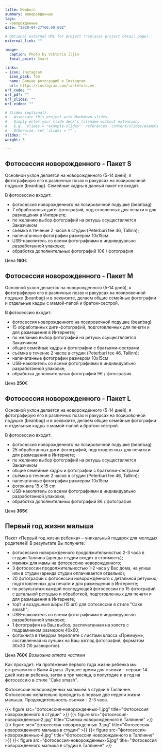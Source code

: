```yaml
---
title: Newborn
summary: новорожденные
tags:
- новорожденные
date: "2020-04-27T00:00:00Z"

# Optional external URL for project (replaces project detail page).
external_link: ""

image:
  caption: Photo by Viktoria Iljin
  focal_point: Smart

links:
- icon: instagram
  icon_pack: fab
  name: Больше фотографий в Instagram 
  url: https://instagram.com/lastefoto.ee
url_code: ""
url_pdf: ""
url_slides: ""
url_video: ""

# Slides (optional).
#   Associate this project with Markdown slides.
#   Simply enter your slide deck's filename without extension.
#   E.g. `slides = "example-slides"` references `content/slides/example-slides.md`.
#   Otherwise, set `slides = ""`.
slides: ""
weight: 3

---
```

## Фотосессия новорожденного - Пакет S 
Основной уклон делается на новорожденного (5-14 дней), я фотографирую его в различных позах и ракурсах на позировочной подушке (beanbag). Семейные кадры в данный пакет не входят.

В фотосессию входит:
* фотосессия новорожденного на позировочной подушке (beanbag) 
* 7 обработанных диги-фотографий, подготовленных для печати и для размещения в Интернете;
* по желанию выбор фотографий на ретушь осуществляется Заказчиком
* съёмка в течение 2 часов в студии (Peterburi tee 46, Tallinn);
* напечатанные фотографии размером 10х15см
* USB-накопитель со всеми фотографиями в индивидуально разработанной упаковке;
* обработка дополнительных фотографий 10€ / фотография

Цена **160**€ 


## Фотосессия новорожденного - Пакет М

Основной уклон делается на новорожденного (5-14 дней), я фотографирую его в различных позах и ракурсах на позировочной подушке (beanbag) и в реквизите, делаем общие семейные фотографии и отдельные кадры с мамой-папой и братом-сестрой. 

В фотосессию входит:
* фотосессия новорожденного на позировочной подушке (beanbag) 
* 15 обработанных диги-фотографий, подготовленных для печати и для размещения в Интернете;
* по желанию выбор фотографий на ретушь осуществляется Заказчиком
* общие семейные кадры и фотографии с братьями-сестрами
* съёмка в течение 2 часов в студии (Peterburi tee 46, Tallinn);
* напечатанные фотографии размером 10х15см
* USB-накопитель со всеми фотографиями в индивидуально разработанной упаковке;
* обработка дополнительных фотографий 9€ / фотография

Цена **250**€ 


## Фотосессия новорожденного - Пакет L

Основной уклон делается на новорожденного (5-14 дней), я фотографирую его в различных позах и ракурсах на позировочной подушке (beanbag) и в реквизите, делаем общие семейные фотографии и отдельные кадры с мамой-папой и братом-сестрой. 

В фотосессию входит:
* фотосессия новорожденного на позировочной подушке (beanbag) 
* 25 обработанных диги-фотографий, подготовленных для печати и для размещения в Интернете;
* по желанию выбор фотографий на ретушь осуществляется Заказчиком
* общие семейные кадры и фотографии с братьями-сестрами
* съёмка в течение 2 часов в студии (Peterburi tee 46, Tallinn);
* напечатанные фотографии размером 10х15см
* фотокнига 15 х 15 cm
* USB-накопитель со всеми фотографиями в индивидуально разработанной упаковке;
* обработка дополнительных фотографий 8€ / фотография

Цена **365**€ 


## Первый год жизни малыша

Пакет «Первый год жизни ребенка» – уникальный подарок для молодых родителей!
В результате Вы получите:
* фотосессию новорожденного продолжительностью 2-3 часа в студии Таллина (аренда студии входит в стоимость);
* макияж для мамы на фотосессию новорожденного;
* 3 фотосессии продолжительностью 1-2 часа у Вас дома, на улице или в студии (аренда студии оплачивается отдельно);
* 20 фотографий с фотосессии новорождённого с детальной ретушью, подготовленных для печати и для размещения в Интернете;
* по результатам каждой последующей фотосессии по 15 фотографий с детальной ретушью и обработкой, подготовленных для печати и для размещения в Интернете;
* торт и воздушные шары (15 шт) для фотосессии в стиле "Cake smash";
* USB-накопитель со всеми фотографиями в индивидуально разработанной упаковке;
* 1 фотография на Ваш выбор, распечатанная на холсте с подрамником размером 40х60;
* фотокнига в твердом переплете с листами класса «Премиум», составленная из лучших на Ваш взгляд фотографий, форматом 30х30 (10 разворотов).

Цена **760**€ 
_Возможна оплата частями_

Как проходит:
На протяжение первого года жизни ребенка мы встречаемся с Вами 4 раза. Лучшее время для съемки – первые 14 дней жизни ребенка, затем в три месяца, в полугодие и в год на фотосессию в стиле "Cake smash".


Фотосессии новорожденных малышей в студии в Таллинне. Фотосессию желательно проводить в первые две
недели жизни малыша. Продождительность съемки - 2-3 часа.

{{< figure src="фотосессия-новорожденных-1.jpg" title="Фотосессия новорожденного в студии" >}}
{{< figure src="фотосессия-новорожденных-2.jpg" title="Съемка новорожденного в Таллинне" >}}
{{< figure src="фотосессия-новорожденных-3.jpg" title="Фотосессия новорожденного малыша в студии" >}}
{{< figure src="фотосессия-новорожденных-4.jpg" title="Фотосессия новорожденного в Таллинне" >}}
{{< figure src="фотосессия-новорожденных-5.jpg" title="Фотосессия новорожденного малыша в студии в Таллинне" >}}